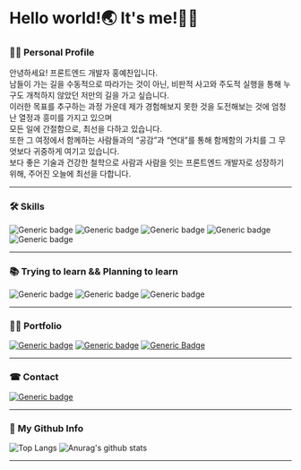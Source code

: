 # Hello world!🌏 It's me!🙋‍♂

### 👨‍💻 **Personal Profile**<br>
안녕하세요! 프론트엔드 개발자 홍예찬입니다.<br>
남들이 가는 길을 수동적으로 따라가는 것이 아닌, 비판적 사고와 주도적 실행을 통해 누구도 개척하지 않았던 저만의 길을 가고 싶습니다.<br> 
이러한 목표를 추구하는 과정 가운데 제가 경험해보지 못한 것을 도전해보는 것에 엄청난 열정과 흥미를 가지고 있으며<br> 
모든 일에 간절함으로, 최선을 다하고 있습니다.<br> 
또한 그 여정에서 함께하는 사람들과의 “공감”과 “연대”를 통해 함께함의 가치를 그 무엇보다 귀중하게 여기고 있습니다.<br> 
보다 좋은 기술과 건강한 철학으로 사람과 사람을 잇는 프론트엔드 개발자로 성장하기 위해, 주어진 오늘에 최선을 다합니다.<br>
****

### 🛠 **Skills**
![Generic badge](https://img.shields.io/badge/-react-white?style=social&logo=react&logoWidth=20)
![Generic badge](https://img.shields.io/badge/-Javascript(ES6+)-white?style=for-the-badge&logo=JavaScript&logoWidth=20)
![Generic badge](https://img.shields.io/badge/-Redux-white?style=for-the-badge&logo=Redux&logoWidth=20&logoColor=764ABC)
![Generic badge](https://img.shields.io/badge/-Sass/Scss-white?style=for-the-badge&logo=sass&logoWidth=20)
![Generic badge](https://img.shields.io/badge/-Styledcomponents-white?style=for-the-badge&?logo=styled-components&logoWidth=20&logoColor=DB7093)
****

### 📚 **Trying to learn && Planning to learn**
![Generic badge](https://img.shields.io/badge/-typescript-white?style=for-the-badge&logo=TypeScript&logoWidth=20&logoColor=3178C6)
![Generic badge](https://img.shields.io/badge/-Node.js-white?style=for-the-badge&logo=Node.js&logoWidth=20&logoColor=339933)
![Generic badge](https://img.shields.io/badge/-AmazonAWS-white?style=for-the-badge&logo=Node.js&logoWidth=20&logoColor=232f3e)


****

### 👨‍🏫 **Portfolio**<br>

[![Generic badge](https://img.shields.io/badge/-Resume-white?style=for-the-badge&logo=about.me&logoWidth=20)](https://github.com/hayyim0626/hayyim0626/files/5833509/RESUME.pdf)
[![Generic badge](https://img.shields.io/badge/-Notion-white?style=for-the-badge&logo=notion&logoColor=black&logoWidth=20)](https://www.notion.so/b7ca3180716d48cd9f0169a9dc323c69)
[![Generic Badge](http://img.shields.io/badge/-Blog-white?style=for-the-badge&logo=bloglovin&logoWidth=20&logoColor=20c997&link=https://velog.io/@hayyim0626)](https://velog.io/@hayyim0626)
****
### ☎ **Contact**<br>

[![Generic badge](https://img.shields.io/badge/-GMAIL-white?style=for-the-badge&logo=gmail&labelColor=white&logoWidth=10)](mailto:h19960626@gmail.com) 
****
### 🤘 **My Github Info**<br>

![Top Langs](https://github-readme-stats.vercel.app/api/top-langs/?username=hayyim0626&layout=compact&theme=buefy&hide_border=true)  ![Anurag's github stats](https://github-readme-stats.vercel.app/api?username=hayyim0626&theme=buefy&show_icons=true&hide_title=true&hide=issues&hide_border=true) 
****


